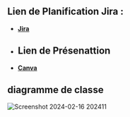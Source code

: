 
## Lien de Planification Jira :
- **[Jira](https://douaa123.atlassian.net/jira/software/projects/MED/boards/2)**
- ## Lien de Présenattion
- **[Canva](https://www.canva.com/design/DAF77pYiPYQ/JKJC-v6q4ZALjuGSx9k_hg/edit?utm_content=DAF77pYiPYQ&utm_campaign=designshare&utm_medium=link2&utm_source=sharebutton)**





## diagramme de classe 
![Screenshot 2024-02-16 202411](https://github.com/Douaa1819/midconnect-v2/assets/125483549/9cf3062a-5451-439b-91c6-dfa2105f42dd)

